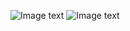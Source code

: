 ![Image text](https://github.com/your_github/address/blob/master/image/p1.png)
![Image text](https://github.com/your_github/address/blob/master/image/p2.png)
